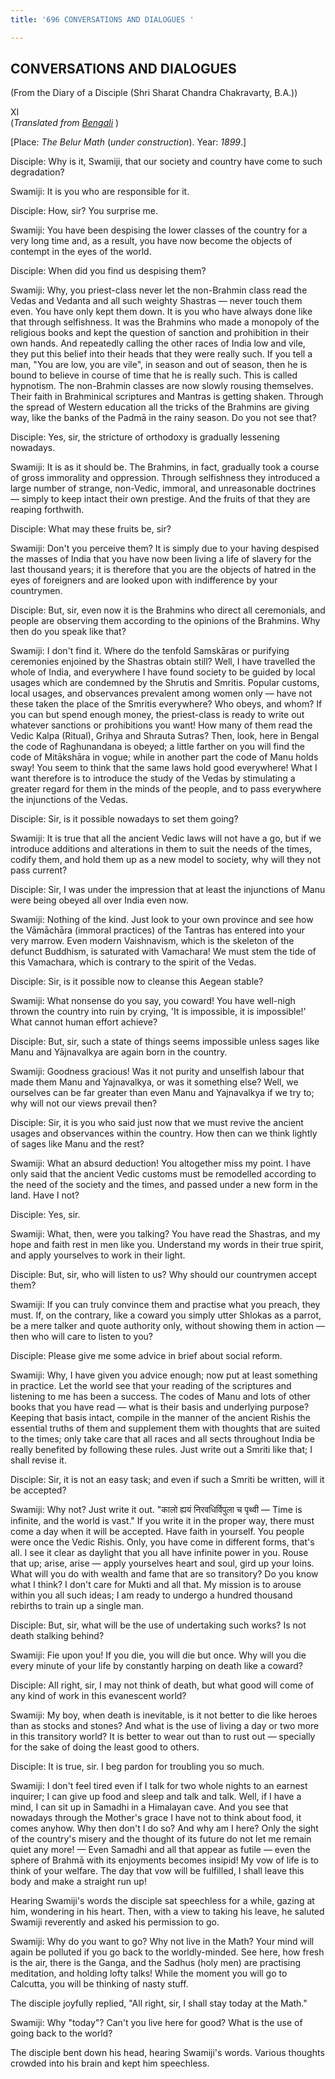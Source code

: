 ```yaml
---
title: '696 CONVERSATIONS AND DIALOGUES '

---
```

  

## CONVERSATIONS AND DIALOGUES

(From the Diary of a Disciple (Shri Sharat Chandra Chakravarty, B.A.))

XI  
(*Translated from [Bengali](swami_shishya_27e7_11.pdf)* )

\[Place: *The Belur Math* (*under construction*). Year: *1899*.\]

Disciple: Why is it, Swamiji, that our society and country have come to
such degradation?

Swamiji: It is you who are responsible for it.

Disciple: How, sir? You surprise me.

Swamiji: You have been despising the lower classes of the country for a
very long time and, as a result, you have now become the objects of
contempt in the eyes of the world.

Disciple: When did you find us despising them?

Swamiji: Why, you priest-class never let the non-Brahmin class read the
Vedas and Vedanta and all such weighty Shastras — never touch them even.
You have only kept them down. It is you who have always done like that
through selfishness. It was the Brahmins who made a monopoly of the
religious books and kept the question of sanction and prohibition in
their own hands. And repeatedly calling the other races of India low and
vile, they put this belief into their heads that they were really such.
If you tell a man, "You are low, you are vile", in season and out of
season, then he is bound to believe in course of time that he is really
such. This is called hypnotism. The non-Brahmin classes are now slowly
rousing themselves. Their faith in Brahminical scriptures and Mantras is
getting shaken. Through the spread of Western education all the tricks
of the Brahmins are giving way, like the banks of the Padmā in the rainy
season. Do you not see that?

Disciple: Yes, sir, the stricture of orthodoxy is gradually lessening
nowadays.

Swamiji: It is as it should be. The Brahmins, in fact, gradually took a
course of gross immorality and oppression. Through selfishness they
introduced a large number of strange, non-Vedic, immoral, and
unreasonable doctrines — simply to keep intact their own prestige. And
the fruits of that they are reaping forthwith.

Disciple: What may these fruits be, sir?

Swamiji: Don't you perceive them? It is simply due to your having
despised the masses of India that you have now been living a life of
slavery for the last thousand years; it is therefore that you are the
objects of hatred in the eyes of foreigners and are looked upon with
indifference by your countrymen.

Disciple: But, sir, even now it is the Brahmins who direct all
ceremonials, and people are observing them according to the opinions of
the Brahmins. Why then do you speak like that?

Swamiji: I don't find it. Where do the tenfold Samskāras or purifying
ceremonies enjoined by the Shastras obtain still? Well, I have travelled
the whole of India, and everywhere I have found society to be guided by
local usages which are condemned by the Shrutis and Smritis. Popular
customs, local usages, and observances prevalent among women only — have
not these taken the place of the Smritis everywhere? Who obeys, and
whom? If you can but spend enough money, the priest-class is ready to
write out whatever sanctions or prohibitions you want! How many of them
read the Vedic Kalpa (Ritual), Grihya and Shrauta Sutras? Then, look,
here in Bengal the code of Raghunandana is obeyed; a little farther on
you will find the code of Mitākshāra in vogue; while in another part the
code of Manu holds sway! You seem to think that the same laws hold good
everywhere! What I want therefore is to introduce the study of the Vedas
by stimulating a greater regard for them in the minds of the people, and
to pass everywhere the injunctions of the Vedas.

Disciple: Sir, is it possible nowadays to set them going?

Swamiji: It is true that all the ancient Vedic laws will not have a go,
but if we introduce additions and alterations in them to suit the needs
of the times, codify them, and hold them up as a new model to society,
why will they not pass current?

Disciple: Sir, I was under the impression that at least the injunctions
of Manu were being obeyed all over India even now.

Swamiji: Nothing of the kind. Just look to your own province and see how
the Vāmāchāra (immoral practices) of the Tantras has entered into your
very marrow. Even modern Vaishnavism, which is the skeleton of the
defunct Buddhism, is saturated with Vamachara! We must stem the tide of
this Vamachara, which is contrary to the spirit of the Vedas.

Disciple: Sir, is it possible now to cleanse this Aegean stable?

Swamiji: What nonsense do you say, you coward! You have well-nigh thrown
the country into ruin by crying, 'It is impossible, it is impossible!'
What cannot human effort achieve?

Disciple: But, sir, such a state of things seems impossible unless sages
like Manu and Yājnavalkya are again born in the country.

Swamiji: Goodness gracious! Was it not purity and unselfish labour that
made them Manu and Yajnavalkya, or was it something else? Well, we
ourselves can be far greater than even Manu and Yajnavalkya if we try
to; why will not our views prevail then?

Disciple: Sir, it is you who said just now that we must revive the
ancient usages and observances within the country. How then can we think
lightly of sages like Manu and the rest?

Swamiji: What an absurd deduction! You altogether miss my point. I have
only said that the ancient Vedic customs must be remodelled according to
the need of the society and the times, and passed under a new form in
the land. Have I not?

Disciple: Yes, sir.

Swamiji: What, then, were you talking? You have read the Shastras, and
my hope and faith rest in men like you. Understand my words in their
true spirit, and apply yourselves to work in their light.

Disciple: But, sir, who will listen to us? Why should our countrymen
accept them?

Swamiji: If you can truly convince them and practise what you preach,
they must. If, on the contrary, like a coward you simply utter Shlokas
as a parrot, be a mere talker and quote authority only, without showing
them in action — then who will care to listen to you?

Disciple: Please give me some advice in brief about social reform.

Swamiji: Why, I have given you advice enough; now put at least something
in practice. Let the world see that your reading of the scriptures and
listening to me has been a success. The codes of Manu and lots of other
books that you have read — what is their basis and underlying purpose?
Keeping that basis intact, compile in the manner of the ancient Rishis
the essential truths of them and supplement them with thoughts that are
suited to the times; only take care that all races and all sects
throughout India be really benefited by following these rules. Just
write out a Smriti like that; I shall revise it.

Disciple: Sir, it is not an easy task; and even if such a Smriti be
written, will it be accepted?

Swamiji: Why not? Just write it out. "कालो ह्ययं निरवधिर्विपुला च पृथ्वी
— Time is infinite, and the world is vast." If you write it in the
proper way, there must come a day when it will be accepted. Have faith
in yourself. You people were once the Vedic Rishis. Only, you have come
in different forms, that's all. I see it clear as daylight that you all
have infinite power in you. Rouse that up; arise, arise — apply
yourselves heart and soul, gird up your loins. What will you do with
wealth and fame that are so transitory? Do you know what I think? I
don't care for Mukti and all that. My mission is to arouse within you
all such ideas; I am ready to undergo a hundred thousand rebirths to
train up a single man.

Disciple: But, sir, what will be the use of undertaking such works? Is
not death stalking behind?

Swamiji: Fie upon you! If you die, you will die but once. Why will you
die every minute of your life by constantly harping on death like a
coward?

Disciple: All right, sir, I may not think of death, but what good will
come of any kind of work in this evanescent world?

Swamiji: My boy, when death is inevitable, is it not better to die like
heroes than as stocks and stones? And what is the use of living a day or
two more in this transitory world? It is better to wear out than to rust
out  — specially for the sake of doing the least good to others.

Disciple: It is true, sir. I beg pardon for troubling you so much.

Swamiji: I don't feel tired even if I talk for two whole nights to an
earnest inquirer; I can give up food and sleep and talk and talk. Well,
if I have a mind, I can sit up in Samadhi in a Himalayan cave. And you
see that nowadays through the Mother's grace I have not to think about
food, it comes anyhow. Why then don't I do so? And why am I here? Only
the sight of the country's misery and the thought of its future do not
let me remain quiet any more! — Even Samadhi and all that appear as
futile — even the sphere of Brahmā with its enjoyments becomes insipid!
My vow of life is to think of your welfare. The day that vow will be
fulfilled, I shall leave this body and make a straight run up!

Hearing Swamiji's words the disciple sat speechless for a while, gazing
at him, wondering in his heart. Then, with a view to taking his leave,
he saluted Swamiji reverently and asked his permission to go.

Swamiji: Why do you want to go? Why not live in the Math? Your mind will
again be polluted if you go back to the worldly-minded. See here, how
fresh is the air, there is the Ganga, and the Sadhus (holy men) are
practising meditation, and holding lofty talks! While the moment you
will go to Calcutta, you will be thinking of nasty stuff.

The disciple joyfully replied, "All right, sir, I shall stay today at
the Math."

Swamiji: Why "today"? Can't you live here for good? What is the use of
going back to the world?

The disciple bent down his head, hearing Swamiji's words. Various
thoughts crowded into his brain and kept him speechless.